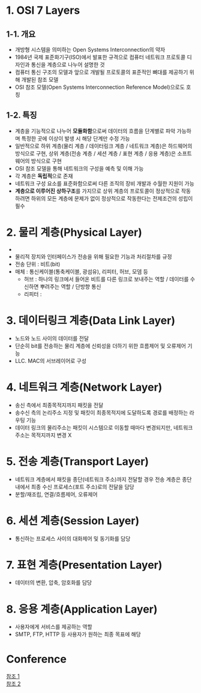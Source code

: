 # 1. OSI 7 Layers
## 1-1. 개요
- 개방형 시스템을 의미하는 Open Systems Interconnection의 약자
- 1984년 국제 표준화기구(ISO)에서 발표한 규격으로 컴퓨터 네트워크 프로토콜 디자인과 통신을 계층으로 나누어 설명한 것
- 컴퓨터 통신 구조의 모델과 앞으로 개발될 프로토콜의 표준적인 뼈대를 제공하기 위해 개발된 참조 모델
- OSI 참조 모델(Open Systems Interconnection Reference Model)으로도 호칭

## 1-2. 특징
- 계층을 기능적으로 나누어 **모듈화함**으로써 데이터의 흐름을 단계별로 파악 가능하며 특정한 곳에 이상이 발생 시 해당 단계만 수정 가능
- 일반적으로 하위 계층(물리 계층 / 데이터링크 계층 / 네트워크 계층)은 하드웨어의 방식으로 구현, 상위 계층(전송 계층 / 세션 계층 / 표현 계층 / 응용 계층)은 소프트웨어의 방식으로 구현
- OSI 참조 모델을 통해 네트워크의 구성을 예측 및 이해 가능
- 각 계층은 **독립적**으로 존재
- 네트워크 구성 요소를 표준화함으로써 다른 조직의 장비 개발과 수월한 지원이 가능
- **계층으로 이루어진 상하구조**를 가지므로 상위 계층의 프로토콜이 정상적으로 작동하려면 하위의 모든 계층에 문제가 없이 정상적으로 작동한다는 전제조건의 성립이 필수

# 2. 물리 계층(Physical Layer)
- 
- 물리적 장치와 인터페이스가 전송을 위해 필요한 기능과 처리절차를 규정
- 전송 단위 : 비트(bit)
- 매체 : 통신케이블(통축케이블, 광섬유), 리피터, 허브, 모뎀 등
  - 허브 : 하나의 링크에서 들어온 비트를 다른 링크로 보내주는 역할 / 데이터를 수신하면 뿌려주는 역할 / 단방향 통신
  - 리피터 : 

# 3. 데이터링크 계층(Data Link Layer)
- 노드와 노드 사이의 데이터를 전달
- 단순히 bit를 전송하는 물리 계층에 신뢰성을 더하기 위한 흐름제어 및 오류제어 기능
- LLC. MAC의 서브레이어로 구성

# 4. 네트워크 계층(Network Layer)
- 송신 측에서 최종목적지까지 패킷을 전달
- 송수신 측의 논리주소 지정 및 패킷이 최종목적지에 도달하도록 경로를 배정하는 라우팅 기능
- 데이터 링크의 물리주소는 패킷이 시스템으로 이동할 때마다 변경되지만, 네트워크 주소는 목적지까지 변경 X

# 5. 전송 계층(Transport Layer)
- 네트워크 계층에서 패킷을 종단(네트워크 주소)까지 전달할 경우 전송 계층은 종단 내에서 최종 수신 프로세스(포트 주소)로의 전달을 담당
- 분할/재조립, 연결/흐름제어, 오류제어

# 6. 세션 계층(Session Layer)
- 통신하는 프로세스 사이의 대화제어 및 동기화를 담당

# 7. 표현 계층(Presentation Layer)
- 데이터의 변환, 압축, 암호화를 담당

# 8. 응용 계층(Application Layer)
- 사용자에게 서비스를 제공하는 역할
- SMTP, FTP, HTTP 등 사용자가 원하는 최종 목표에 해당

# Conference
[참조 1](https://ko.wikipedia.org/wiki/OSI_%EB%AA%A8%ED%98%95)  
[참조 2](https://jhnyang.tistory.com/194)  
